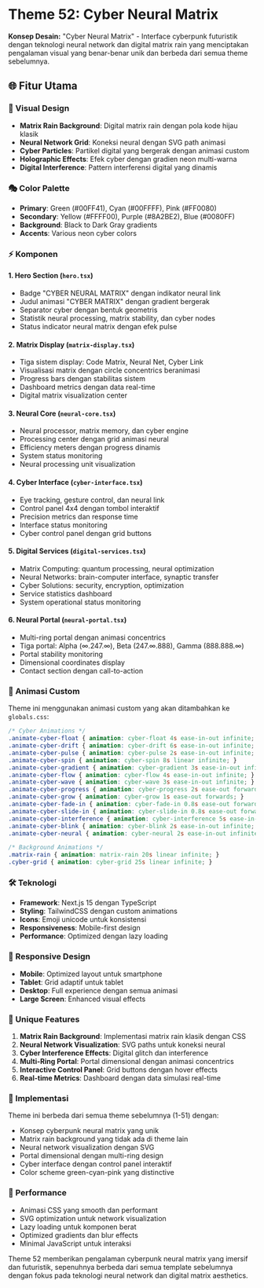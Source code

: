 # Theme 52: Cyber Neural Matrix

**Konsep Desain:** "Cyber Neural Matrix" - Interface cyberpunk futuristik dengan teknologi neural network dan digital matrix rain yang menciptakan pengalaman visual yang benar-benar unik dan berbeda dari semua theme sebelumnya.

## 🌐 Fitur Utama

### 🎨 Visual Design
- **Matrix Rain Background**: Digital matrix rain dengan pola kode hijau klasik
- **Neural Network Grid**: Koneksi neural dengan SVG path animasi
- **Cyber Particles**: Partikel digital yang bergerak dengan animasi custom
- **Holographic Effects**: Efek cyber dengan gradien neon multi-warna
- **Digital Interference**: Pattern interferensi digital yang dinamis

### 🎭 Color Palette
- **Primary**: Green (#00FF41), Cyan (#00FFFF), Pink (#FF0080)
- **Secondary**: Yellow (#FFFF00), Purple (#8A2BE2), Blue (#0080FF)
- **Background**: Black to Dark Gray gradients
- **Accents**: Various neon cyber colors

### ⚡ Komponen

#### 1. **Hero Section** (`hero.tsx`)
- Badge "CYBER NEURAL MATRIX" dengan indikator neural link
- Judul animasi "CYBER MATRIX" dengan gradient bergerak
- Separator cyber dengan bentuk geometris
- Statistik neural processing, matrix stability, dan cyber nodes
- Status indicator neural matrix dengan efek pulse

#### 2. **Matrix Display** (`matrix-display.tsx`)
- Tiga sistem display: Code Matrix, Neural Net, Cyber Link
- Visualisasi matrix dengan circle concentrics beranimasi
- Progress bars dengan stabilitas sistem
- Dashboard metrics dengan data real-time
- Digital matrix visualization center

#### 3. **Neural Core** (`neural-core.tsx`)
- Neural processor, matrix memory, dan cyber engine
- Processing center dengan grid animasi neural
- Efficiency meters dengan progress dinamis
- System status monitoring
- Neural processing unit visualization

#### 4. **Cyber Interface** (`cyber-interface.tsx`)
- Eye tracking, gesture control, dan neural link
- Control panel 4x4 dengan tombol interaktif
- Precision metrics dan response time
- Interface status monitoring
- Cyber control panel dengan grid buttons

#### 5. **Digital Services** (`digital-services.tsx`)
- Matrix Computing: quantum processing, neural optimization
- Neural Networks: brain-computer interface, synaptic transfer
- Cyber Solutions: security, encryption, optimization
- Service statistics dashboard
- System operational status monitoring

#### 6. **Neural Portal** (`neural-portal.tsx`)
- Multi-ring portal dengan animasi concentrics
- Tiga portal: Alpha (∞.247.∞), Beta (247.∞.888), Gamma (888.888.∞)
- Portal stability monitoring
- Dimensional coordinates display
- Contact section dengan call-to-action

### 🎯 Animasi Custom

Theme ini menggunakan animasi custom yang akan ditambahkan ke `globals.css`:

```css
/* Cyber Animations */
.animate-cyber-float { animation: cyber-float 4s ease-in-out infinite; }
.animate-cyber-drift { animation: cyber-drift 6s ease-in-out infinite; }
.animate-cyber-pulse { animation: cyber-pulse 2s ease-in-out infinite; }
.animate-cyber-spin { animation: cyber-spin 8s linear infinite; }
.animate-cyber-gradient { animation: cyber-gradient 3s ease-in-out infinite; }
.animate-cyber-flow { animation: cyber-flow 4s ease-in-out infinite; }
.animate-cyber-wave { animation: cyber-wave 3s ease-in-out infinite; }
.animate-cyber-progress { animation: cyber-progress 2s ease-out forwards; }
.animate-cyber-grow { animation: cyber-grow 1s ease-out forwards; }
.animate-cyber-fade-in { animation: cyber-fade-in 0.8s ease-out forwards; }
.animate-cyber-slide-in { animation: cyber-slide-in 0.8s ease-out forwards; }
.animate-cyber-interference { animation: cyber-interference 5s ease-in-out infinite; }
.animate-cyber-blink { animation: cyber-blink 2s ease-in-out infinite; }
.animate-cyber-neural { animation: cyber-neural 2s ease-in-out infinite; }

/* Background Animations */
.matrix-rain { animation: matrix-rain 20s linear infinite; }
.cyber-grid { animation: cyber-grid 25s linear infinite; }
```

### 🛠️ Teknologi
- **Framework**: Next.js 15 dengan TypeScript
- **Styling**: TailwindCSS dengan custom animations
- **Icons**: Emoji unicode untuk konsistensi
- **Responsiveness**: Mobile-first design
- **Performance**: Optimized dengan lazy loading

### 📱 Responsive Design
- **Mobile**: Optimized layout untuk smartphone
- **Tablet**: Grid adaptif untuk tablet
- **Desktop**: Full experience dengan semua animasi
- **Large Screen**: Enhanced visual effects

### 🎨 Unique Features

1. **Matrix Rain Background**: Implementasi matrix rain klasik dengan CSS
2. **Neural Network Visualization**: SVG paths untuk koneksi neural
3. **Cyber Interference Effects**: Digital glitch dan interference
4. **Multi-Ring Portal**: Portal dimensional dengan animasi concentrics
5. **Interactive Control Panel**: Grid buttons dengan hover effects
6. **Real-time Metrics**: Dashboard dengan data simulasi real-time

### 🔮 Implementasi

Theme ini berbeda dari semua theme sebelumnya (1-51) dengan:
- Konsep cyberpunk neural matrix yang unik
- Matrix rain background yang tidak ada di theme lain
- Neural network visualization dengan SVG
- Portal dimensional dengan multi-ring design
- Cyber interface dengan control panel interaktif
- Color scheme green-cyan-pink yang distinctive

### 🚀 Performance

- Animasi CSS yang smooth dan performant
- SVG optimization untuk network visualization
- Lazy loading untuk komponen berat
- Optimized gradients dan blur effects
- Minimal JavaScript untuk interaksi

Theme 52 memberikan pengalaman cyberpunk neural matrix yang imersif dan futuristik, sepenuhnya berbeda dari semua template sebelumnya dengan fokus pada teknologi neural network dan digital matrix aesthetics. 